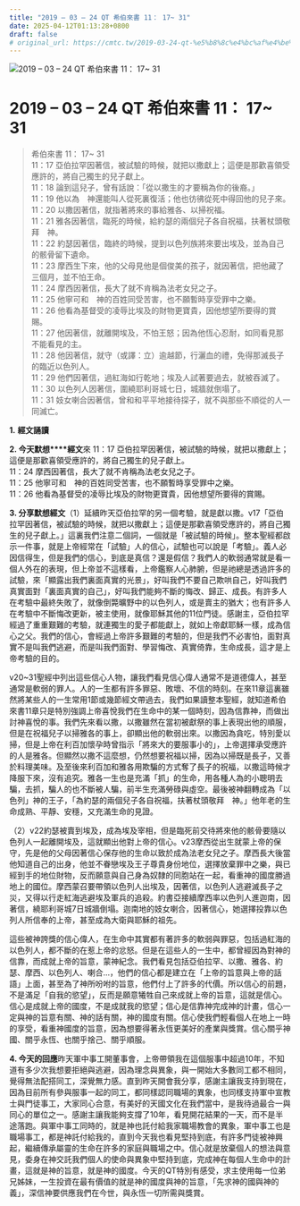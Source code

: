 ```yaml
---
title: "2019 – 03 – 24 QT 希伯來書 11： 17~ 31"
date: 2025-04-12T01:13:28+0800
draft: false
# original_url: https://cmtc.tw/2019-03-24-qt-%e5%b8%8c%e4%bc%af%e4%be%86%e6%9b%b8-11%ef%bc%9a-17-31
---
```


![2019 – 03 – 24 QT 希伯來書 11： 17~ 31](/images/qt.jpg   "2019 – 03 – 24 QT 希伯來書 11： 17~ 31")

# 2019 – 03 – 24 QT 希伯來書 11： 17~ 31

> 希伯來書 11： 17~ 31  
> 11：17 亞伯拉罕因著信，被試驗的時候，就把以撒獻上；這便是那歡喜領受應許的，將自己獨生的兒子獻上。  
> 11：18 論到這兒子，曾有話說：「從以撒生的才要稱為你的後裔。」  
> 11：19 他以為　神還能叫人從死裏復活；他也彷彿從死中得回他的兒子來。  
> 11：20 以撒因著信，就指著將來的事給雅各、以掃祝福。  
> 11：21 雅各因著信，臨死的時候，給約瑟的兩個兒子各自祝福，扶著杖頭敬拜　神。  
> 11：22 約瑟因著信，臨終的時候，提到以色列族將來要出埃及，並為自己的骸骨留下遺命。  
> 11：23 摩西生下來，他的父母見他是個俊美的孩子，就因著信，把他藏了三個月，並不怕王命。  
> 11：24 摩西因著信，長大了就不肯稱為法老女兒之子。  
> 11：25 他寧可和　神的百姓同受苦害，也不願暫時享受罪中之樂。  
> 11：26 他看為基督受的凌辱比埃及的財物更寶貴，因他想望所要得的賞賜。  
> 11：27 他因著信，就離開埃及，不怕王怒；因為他恆心忍耐，如同看見那不能看見的主。  
> 11：28 他因著信，就守（或譯：立）逾越節，行灑血的禮，免得那滅長子的臨近以色列人。  
> 11：29 他們因著信，過紅海如行乾地；埃及人試著要過去，就被吞滅了。  
> 11：30 以色列人因著信，圍繞耶利哥城七日，城牆就倒塌了。  
> 11：31 妓女喇合因著信，曾和和平平地接待探子，就不與那些不順從的人一同滅亡。

**1.** **經文誦讀**

**2. 今天默想****經文**來 11：17 亞伯拉罕因著信，被試驗的時候，就把以撒獻上；這便是那歡喜領受應許的，將自己獨生的兒子獻上。  
11：24 摩西因著信，長大了就不肯稱為法老女兒之子。  
11：25 他寧可和　神的百姓同受苦害，也不願暫時享受罪中之樂。  
11：26 他看為基督受的凌辱比埃及的財物更寶貴，因他想望所要得的賞賜。

**3. 分享默想經文**（1）延續昨天亞伯拉罕的另一個考驗，就是獻以撒。v17「亞伯拉罕因著信，被試驗的時候，就把以撒獻上；這便是那歡喜領受應許的，將自己獨生的兒子獻上。」這裏我們注意二個詞，一個就是「被試驗的時候」。整本聖經都啟示一件事，就是上帝經常在「試驗」人的信心，試驗也可以說是「考驗」。義人必因信得生，但是我們的信心，到底是真信？還是假信？我們人的軟弱通常就是看一個人外在的表現，但上帝並不這樣看，上帝鑑察人心肺腑，但是祂總是透過許多的試驗，來「顯露出我們裏面真實的光景」，好叫我們不要自己欺哄自己，好叫我們真實面對「裏面真實的自己」，好叫我們能夠不斷的悔改、歸正、成長。有許多人在考驗中最終失敗了，就像倒斃曠野中的以色列人，或是賣主的猶大；也有許多人在考驗中不斷悔改更新，被主使用，就像耶穌其他的11位門徒。感謝主，亞伯拉罕經過了重重艱難的考驗，就連獨生的愛子都能獻上，就如上帝獻耶穌一樣，成為信心之父。我們的信心，會經過上帝許多艱難的考驗的，但是我們不必害怕，面對真實不是叫我們逃避，而是叫我們面對、學習悔改、真實倚靠，生命成長，這才是上帝考驗的目的。

v20\~31聖經中列出這些信心人物，讓我們看見信心偉人通常不是道德偉人，甚至通常是軟弱的罪人。人的一生都有許多罪惡、敗壞、不信的時刻。在來11章這裏雖然將某些人的一生常用1節或幾節經文帶過去，我們如果讀整本聖經，就知道希伯來書11章只是特別強調上帝喜悅我們在生命中的某一個時刻，因為信靠神，而做出討神喜悅的事。我們先來看以撒，以撒雖然在當初被獻祭的事上表現出他的順服，但是在祝福兒子以掃雅各的事上，卻顯出他的軟弱出來。以撒因為貪吃，特別愛以掃，但是上帝在利百加懷孕時曾指示「將來大的要服事小的」，上帝選擇承受應許的人是雅各。但顯然以撒不這麼想，仍然想要祝福以掃，因為以掃既是長子，又善於料理美味。及至後來利百加和雅各用欺騙的方式奪了長子的祝福，以撒這時候才降服下來，沒有追究。雅各一生也是充滿「抓」的生命，用各種人為的小聰明去騙，去抓，騙人的也不斷被人騙，前半生充滿勞碌與虛空。最後被神翻轉成為「以色列」神的王子，「為約瑟的兩個兒子各自祝福，扶著杖頭敬拜　神。」他年老的生命成熟、平靜、安穩，又充滿生命的見證。

（2）v22約瑟被賣到埃及，成為埃及宰相，但是臨死前交待將來他的骸骨要隨以色列人一起離開埃及，這就顯出他對上帝的信心。v23摩西從出生就蒙上帝的保守，先是他的父母因著信心保存他的生命以致於成為法老女兒之子。摩西長大後當他知道自己的出身，他並不眷戀埃及王子尊貴身份地位，選擇放棄罪中之樂，與已經到手的地位財物，反而願意與自己身為奴隸的同胞站在一起，看重神的國度勝過地上的國位。摩西蒙召要帶領以色列人出埃及，因著信，以色列人逃避滅長子之災，又得以行走紅海逃避埃及軍兵的追殺。約書亞接續摩西率以色列人進迦南，因著信，繞耶利哥城7日城牆倒塌。迦南地的妓女喇合，因著信心，她選擇投靠以色列人所信奉的上帝，甚至成為大衛與耶穌的祖先。

這些被神誇獎的信心偉人，在生命中其實都有著許多的軟弱與罪惡，包括過紅海的以色列人，都不斷的在惹上帝的忿怒。但是在這些人的一生中，都曾經因為對神的信靠，而成就上帝的旨意，蒙神紀念。我們看見包括亞伯拉罕、以撒、雅各、約瑟、摩西、以色列人、喇合…，他們的信心都是建立在「上帝的旨意與上帝的話語」上面，甚至為了神所吩咐的旨意，他們付上了許多的代價。所以信心的前題，不是滿足「自我的慾望」，反而是願意犧牲自己來成就上帝的旨意，這就是信心。信心是成就上帝的國度，不是成就我的慾望；信心是信靠神完成神的計畫，信心一定與神的旨意有關、神的話有關，神的國度有關。信心使我們輕看個人在地上一時的享受，看重神國度的旨意，因為想要得著永恆更美好的產業與獎賞。信心關乎神國、關乎永恆、也關乎捨己、關乎順服。

**4. 今天的回應**昨天軍中事工開董事會，上帝帶領我在這個服事中超過10年，不知道有多少次我想要拒絕與逃避，因為理念與異象，與一開始大多數同工都不相同，覺得無法配搭同工，深覺無力感。直到昨天開會我分享，感謝主讓我支持到現在，因為目前所有參與服事一起的同工，都同樣認同職場的異象，也同樣支持軍中宣教士與門徒事工，大家同心合意，有美好的天國文化在我們當中，是我待過最合一與同心的單位之一。感謝主讓我能夠支撐了10年，看見開花結果的一天，而不是半途落跑。與軍中事工同時的，就是神也託付給我家職場教會的異象，軍中事工也是職場事工，都是神託付給我的，直到今天我也看見堅持到底，有許多門徒被神興起，繼續傳承屬靈的生命在許多的家庭與職場之中。信心就是放棄個人的想法與意見，委身在神交託我們個人的使命與異象中堅持到底，完成神在每個人生命中的計畫，這就是神的旨意，就是神的國度。今天的QT特別有感受，求主使用每一位弟兄姊妹，一生投資在最有價值的就是神的國度與神的旨意，「先求神的國與神的義」，深信神要供應我們在今世，與永恆一切所需與獎賞。